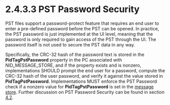 <html dir="LTR" xmlns:mshelp="http://msdn.microsoft.com/mshelp" xmlns:ddue="http://ddue.schemas.microsoft.com/authoring/2003/5" xmlns:xlink="http://www.w3.org/1999/xlink" xmlns:tool="http://www.microsoft.com/tooltip">
    <head>
        <meta http-equiv="Content-Type" content="text/html; CHARSET=utf-8"></meta>
        <meta name="save" content="history"></meta>
        <title>2.4.3.3 PST Password Security</title>
        <xml>
            <mshelp:toctitle title="2.4.3.3 PST Password Security"></mshelp:toctitle>
            <mshelp:rltitle title="[MS-PST]: PST Password Security"></mshelp:rltitle>
            <mshelp:keyword index="A" term="48468b1e-cc81-4e2b-82a7-9bf61adc948e"></mshelp:keyword>
            <mshelp:attr name="DCSext.ContentType" value="open specification"></mshelp:attr>
            <mshelp:attr name="AssetID" value="48468b1e-cc81-4e2b-82a7-9bf61adc948e"></mshelp:attr>
            <mshelp:attr name="TopicType" value="kbRef"></mshelp:attr>
            <mshelp:attr name="DCSext.Title" value="[MS-PST]: PST Password Security" />
        </xml>
    </head>
    <body>
        <div id="header">
            <h1 class="heading">2.4.3.3 PST Password Security</h1>
        </div>
        <div id="mainSection">
            <div id="mainBody">
                <div id="allHistory" class="saveHistory"></div>
                <div id="sectionSection0" class="section" name="collapseableSection">
                    

<p>PST files support a password-protect feature that requires
an end user to enter a pre-defined password before the PST can be opened. In
practice, the PST password is just implemented at the UI level, meaning that
the password is only required to gain access of the PST through the UI. The
password itself is not used to secure the PST data in any way.</p>

<p>Specifically, the CRC-32 hash of the password text is stored
in the <b>PidTagPstPassword</b> property in the PC associated with
NID_MESSAGE_STORE, and if the property exists and is nonzero, implementations
SHOULD prompt the end user for a password, compute the CRC-32 hash of the user
password, and verify it against the value stored in <b>PidTagPstPassword</b>.
Implementations MUST enforce the PST Password check if a nonzero value for <b>PidTagPstPassword</b>
is set in the <a href="08220cc9-69b1-4072-a2e7-2a0ff201d505.htm#gt_fda94a53-448d-48d5-9991-176c530ff597">message store</a>.
Further discussion on PST Password Security can be found in section <a href="a1b4b061-398d-4252-8593-1e42c0908ac6.htm">4.2</a>.</p>
                </div>
            </div>
        </div>
    </body>
</html>